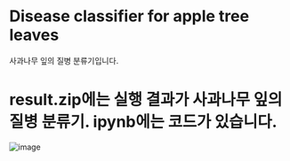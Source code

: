 # Disease classifier for apple tree leaves
사과나무 잎의 질병 분류기입니다.

# result.zip에는 실행 결과가 사과나무 잎의 질병 분류기. ipynb에는 코드가 있습니다.

![image](https://github.com/creepereye1204/Disease-classifier-for-apple-tree-leaves/assets/112455232/7e4bba26-a7f2-4c67-94b5-b939d20d9383)
